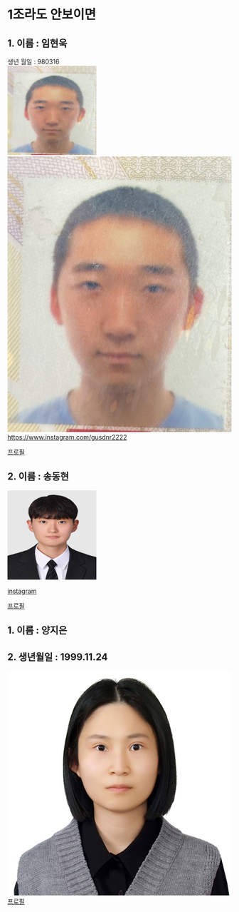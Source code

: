 # 1조라도 안보이면
## 1. 이름 : 임현욱  
생년 월일 : 980316  
<img src="KakaoTalk_20240104_112423360.jpg" width="200" height= "200">
![error](KakaoTalk_20240104_112423360.jpg)  
https://www.instagram.com/gusdnr2222  

[프로필](5page/readme32.md) 

## 2. 이름 : 송동현
<img src="3page\picture1.jpg" width="200" height= "200">

[instagram](https://www.instagram.com/songdong_99?igsh=Ymt1ZTF4ZXA2ZHE0)

[프로필](3page/dh.md)


## 1. 이름 : 양지은 
## 2. 생년월일 : 1999.11.24 
![Alt text](<비자 사진 - 복사본.jpg>)
[프로필](2page/jieunintro.md)

